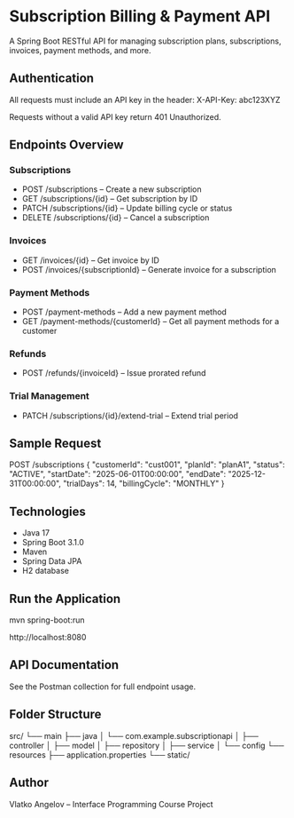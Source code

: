 # Subscription Billing & Payment API

A Spring Boot RESTful API for managing subscription plans, subscriptions, invoices, payment methods, and more.

## Authentication
All requests must include an API key in the header:
X-API-Key: abc123XYZ

Requests without a valid API key return 401 Unauthorized.

## Endpoints Overview

### Subscriptions
- POST /subscriptions – Create a new subscription
- GET /subscriptions/{id} – Get subscription by ID
- PATCH /subscriptions/{id} – Update billing cycle or status
- DELETE /subscriptions/{id} – Cancel a subscription

### Invoices
- GET /invoices/{id} – Get invoice by ID
- POST /invoices/{subscriptionId} – Generate invoice for a subscription

### Payment Methods
- POST /payment-methods – Add a new payment method
- GET /payment-methods/{customerId} – Get all payment methods for a customer

### Refunds
- POST /refunds/{invoiceId} – Issue prorated refund

### Trial Management
- PATCH /subscriptions/{id}/extend-trial – Extend trial period

## Sample Request

POST /subscriptions
{
  "customerId": "cust001",
  "planId": "planA1",
  "status": "ACTIVE",
  "startDate": "2025-06-01T00:00:00",
  "endDate": "2025-12-31T00:00:00",
  "trialDays": 14,
  "billingCycle": "MONTHLY"
}

## Technologies
- Java 17
- Spring Boot 3.1.0
- Maven
- Spring Data JPA
- H2 database

## Run the Application
mvn spring-boot:run

http://localhost:8080

## API Documentation
See the Postman collection for full endpoint usage.

## Folder Structure

src/
└── main
    ├── java
    │   └── com.example.subscriptionapi
    │       ├── controller
    │       ├── model
    │       ├── repository
    │       ├── service
    │       └── config
    └── resources
        ├── application.properties
        └── static/

## Author
Vlatko Angelov – Interface Programming Course Project
